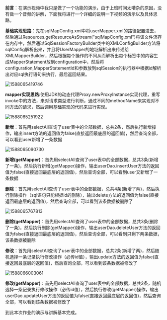 **前言**：在演示视频中我只是做了一个功能的演示，由于上班时间太嘈杂的原因，没有做一个音频的讲解，下面我将进行一个详细的说明一下视频的演示以及具体思路。

**基础实现思路**：先在sqlMapConfig.xml中将userMapper.xml的路径配置进去，然后通过Resources.getResourceAsStream("sqlMapConfig.xml")将该文件流存在内存中，然后通过SqlSessionFactoryBuilder类中的XMLConfigBuilder方法将sqlConfig解析出来，并且将UserMapper的地址解析出来传递给XMLMapperBuilder，然后根据每个操作的不同从而解析出每个标签中的内容生成MapperStatement放到configuration中，然后将configuration,MapperStatementId和参数放到sqlSession的执行器中根据id解析出对应sql执行语句来执行，最后返回结果。

![1588065419746](https://github.com/CloneZhang/step_one_modual_one/tree/master/img/1588065419746.png)

**mapper实现思路**:使用JDK的动态代理Proxy.newProxyInstance实现代理，重写invoke中的方法，来对请求类型进行判断，通过不同的methodName来实现对不同方法的请求，然后调用基础实现的代码来进行实现。

![1588065251922](https://github.com/CloneZhang/step_one_modual_one/tree/master/img/1588065251922.png)

**新增**：首先用selectAll查询了user表中的全部数据，总共2条，然后执行新增操作，输出insert方法的返回值为false(直接返回最底层的返回值)，然后查询全部，可以看到user新增了一条数据

![1588065090730](https://github.com/CloneZhang/step_one_modual_one/tree/master/img/1588065090730.png)

 **新增(getMapper)**：首先用selectAll查询了user表中的全部数据，总共3条(新增了一条)，然后执行新增(getMapper)操作，输出userDao.insertUser方法的返回值为false(直接返回最底层的返回值)，然后查询全部，可以看到user又新增了一条数据 

**删除**：首先用selectAll查询了user表中的全部数据，总共4条(新增了两)，然后执行删除操作（sql语句只能根据id的删除），输出delete方法的返回值为false(直接返回最底层的返回值)，然后查询全部，可以看到该条数据被删除了

![1588065767813](https://github.com/CloneZhang/step_one_modual_one/tree/master/img/1588065767813.png)

 **删除(getMapper)**：首先用selectAll查询了user表中的全部数据，总共3条(删除了一条)，然后执行删除(getMapper)操作，输出userDao.deleteUser方法的返回值为false(直接返回最底层的返回值)，然后查询全部，可以看到只剩下两条数据，该条数据被删除

**修改**：首先用selectAll查询了user表中的全部数据，总共2条(新增了两)，然后随机选择一条记录执行修改操作（必传id值），输出update方法的返回值为false(直接返回最底层的返回值)，然后查询全部，可以看到该条数据被修改了

![1588066003061](https://github.com/CloneZhang/step_one_modual_one/tree/master/img/1588066003061.png)

 **修改(getMapper)**：首先用selectAll查询了user表中的全部数据，总共2条，随机选择一条记录执行修改操作（必传id值），然后执行修改(getMapper)操作，输出userDao.updateUser方法的返回值为false(直接返回最底层的返回值)，然后查询全部，可以看到该条数据被修改了

到此本次作业的演示与讲解基本完成。

